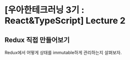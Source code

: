 # [우아한테크러닝 3기 : React&TypeScript] Lecture 2

## Redux 직접 만들어보기

Redux에서 어떻게 상태를 immutable하게 관리하는지 살펴보자.